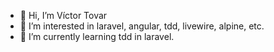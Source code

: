 - 👋 Hi, I’m Víctor Tovar
- 👀 I’m interested in laravel, angular, tdd, livewire, alpine, etc.
- 🌱 I’m currently learning tdd in laravel.

<!---
kuman21/kuman21 is a ✨ special ✨ repository because its `README.md` (this file) appears on your GitHub profile.
You can click the Preview link to take a look at your changes.
--->
